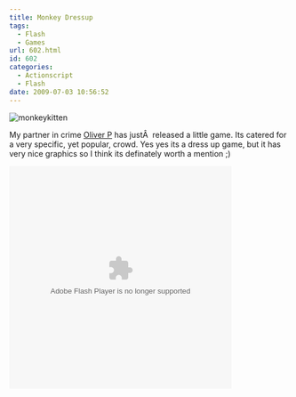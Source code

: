 ```yaml
---
title: Monkey Dressup
tags:
  - Flash
  - Games
url: 602.html
id: 602
categories:
  - Actionscript
  - Flash
date: 2009-07-03 10:56:52
---
```


![monkeykitten](https://mikecann.co.uk/wp-content/uploads/2009/07/monkeykitten.jpg "monkeykitten")

My partner in crime [Oliver P](https://www.olip.co.uk) has justÂ  released a little game. Its catered for a very specific, yet popular, crowd. Yes yes its a dress up game, but it has very nice graphics so I think its definately worth a mention ;)

<!-- more -->

[](https://mikecann.co.uk/wp-content/uploads/2009/07/mochimonkeydressup.swf)<object width="400" height="400" data="https://mikecann.co.uk/wp-content/uploads/2009/07/mochimonkeydressup.swf" type="application/x-shockwave-flash"><param name="src" value="https://mikecann.co.uk/wp-content/uploads/2009/07/mochimonkeydressup.swf" /></object>
